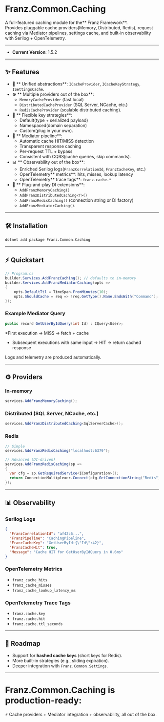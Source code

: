 ﻿# Franz.Common.Caching

A full-featured caching module for the** Franz Framework**.  
Provides pluggable cache providers(Memory, Distributed, Redis), request caching via Mediator pipelines, settings cache, and built-in observability with Serilog + OpenTelemetry.

---
- **Current Version**: 1.5.2
---

## ✨ Features

- 🧠 ** Unified abstractions**: `ICacheProvider`, `ICacheKeyStrategy`, `ISettingsCache`.
- ⚙️ ** Multiple providers out of the box**:
  - `MemoryCacheProvider` (fast local)
  - `DistributedCacheProvider` (SQL Server, NCache, etc.)
  - `RedisCacheProvider` (scalable distributed caching).
- 🔑 ** Flexible key strategies**:
  - Default(type + serialized payload)
  - Namespaced(domain separation)
  - Custom(plug in your own).
- 🧵 ** Mediator pipeline**:
  - Automatic cache HIT/MISS detection
  - Transparent response caching
  - Per-request TTL + bypass
  - Consistent with CQRS(cache queries, skip commands).
- 📊 ** Observability out of the box**:
  - Enriched Serilog logs(`FranzCorrelationId`, `FranzCacheKey`, etc.)
  - OpenTelemetry** metrics**: hits, misses, lookup latency
  - OpenTelemetry** trace tags**: `franz.cache.*`
- 🚀 ** Plug-and-play DI extensions**:
  - `AddFranzMemoryCaching()`
  - `AddFranzDistributedCaching<T>()`
  - `AddFranzRedisCaching()` (connection string or DI factory)
  - `AddFranzMediatorCaching()`.

---

## 🛠 Installation

```bash
dotnet add package Franz.Common.Caching
````

---

## ⚡ Quickstart

```csharp
// Program.cs
builder.Services.AddFranzCaching(); // defaults to in-memory
builder.Services.AddFranzMediatorCaching(opts =>
{
    opts.DefaultTtl = TimeSpan.FromMinutes(10);
    opts.ShouldCache = req => !req.GetType().Name.EndsWith("Command");
});
```

### Example Mediator Query

```csharp
public record GetUserByIdQuery(int Id) : IQuery<User>;
```

*First execution → MISS → fetch + cache
* Subsequent executions with same input → HIT → return cached response

Logs and telemetry are produced automatically.

---

## ⚙️ Providers

### In-memory

```csharp
services.AddFranzMemoryCaching();
```

### Distributed (SQL Server, NCache, etc.)

```csharp
services.AddFranzDistributedCaching<SqlServerCache>();
```

### Redis

```csharp
// Simple
services.AddFranzRedisCaching("localhost:6379");

// Advanced (DI-driven)
services.AddFranzRedisCaching(sp =>
{
  var cfg = sp.GetRequiredService<IConfiguration>();
  return ConnectionMultiplexer.Connect(cfg.GetConnectionString("Redis"));
});
```

---

## 📊 Observability

### Serilog Logs

```json
{
  "FranzCorrelationId": "af42c6...",
  "FranzPipeline": "CachingPipeline",
  "FranzCacheKey": "GetUserById:{\"Id\":42}",
  "FranzCacheHit": true,
  "Message": "Cache HIT for GetUserByIdQuery in 0.6ms"
}
```

### OpenTelemetry Metrics

* `franz_cache_hits`
* `franz_cache_misses`
* `franz_cache_lookup_latency_ms`

### OpenTelemetry Trace Tags

* `franz.cache.key`
* `franz.cache.hit`
* `franz.cache.ttl_seconds`

---

## 📌 Roadmap

* Support for **hashed cache keys** (short keys for Redis).
* More built-in strategies (e.g., sliding expiration).
* Deeper integration with `Franz.Common.Settings`.

---

# Franz.Common.Caching is production-ready:

⚡ Cache providers + Mediator integration + observability, all out of the box.

